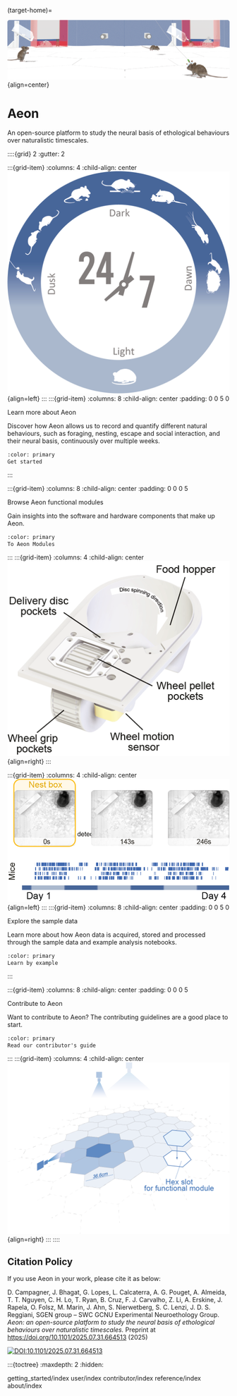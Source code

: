 (target-home)=

![Banner](images/landing-banner.png){align=center}
# Aeon

An open-source platform to study the neural basis of ethological behaviours over naturalistic timescales.

::::{grid} 2
:gutter: 2

:::{grid-item}
:columns: 4
:child-align: center
![247Experiment](images/landing-247.png){align=left}
:::
:::{grid-item}
:columns: 8
:child-align: center
:padding: 0 0 5 0
<p class="h4">Learn more about Aeon</p>

Discover how Aeon allows us to record and quantify different natural behaviours, 
such as foraging, nesting, escape and social interaction, and their neural basis, 
continuously over multiple weeks.

```{button-ref} getting_started/index
:color: primary
Get started
```
:::

:::{grid-item}
:columns: 8
:child-align: center
:padding: 0 0 0 5
<p class="h4">Browse Aeon functional modules</p>

Gain insights into the software and hardware components that make up Aeon.

```{button-ref} user/aeon_modules
:color: primary
To Aeon Modules
```
:::
:::{grid-item}
:columns: 4
:child-align: center
![Feeder](images/landing-feeder.png){align=right} 
:::

:::{grid-item}
:columns: 4
:child-align: center
![Sleeping](images/landing-sleeping.png){align=left}
:::
:::{grid-item}
:columns: 8
:child-align: center
:padding: 0 0 5 0
<p class="h4">Explore the sample data</p>

Learn more about how Aeon data is acquired, stored and processed through the sample data and example analysis notebooks.

```{button-ref} user/index
:color: primary
Learn by example
```
:::

:::{grid-item}
:columns: 8
:child-align: center
:padding: 0 0 0 5
<p class="h4">Contribute to Aeon</p>

Want to contribute to Aeon? The contributing guidelines are a good place to start.

```{button-ref} contributor/index
:color: primary
Read our contributor's guide
```
:::
:::{grid-item}
:columns: 4
:child-align: center
![Hexslot](images/landing-hexslot.png){align=right}
:::
::::

## Citation Policy

If you use Aeon in your work, please cite it as below:

D. Campagner, J. Bhagat, G. Lopes, L. Calcaterra, A. G. Pouget, A. Almeida, T. T. Nguyen, C. H. Lo, T. Ryan, B. Cruz, F. J. Carvalho, Z. Li, A. Erskine, J. Rapela, O. Folsz, M. Marin, J. Ahn, S. Nierwetberg, S. C. Lenzi, J. D. S. Reggiani, SGEN group – SWC GCNU Experimental Neuroethology Group. _Aeon: an open-source platform to study the neural basis of ethological behaviours over naturalistic timescales._ Preprint at https://doi.org/10.1101/2025.07.31.664513 (2025)

[![DOI:10.1101/2025.07.31.664513](https://img.shields.io/badge/DOI-10.1101%2F2025.07.31.664513-AE363B.svg)](https://doi.org/10.1101/2025.07.31.664513)

:::{toctree}
:maxdepth: 2
:hidden:

getting_started/index
user/index
contributor/index
reference/index
about/index